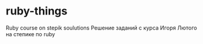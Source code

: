 # ruby-things
Ruby course on stepik soulutions
Решение заданий с курса Игоря Лютого на степике по ruby
